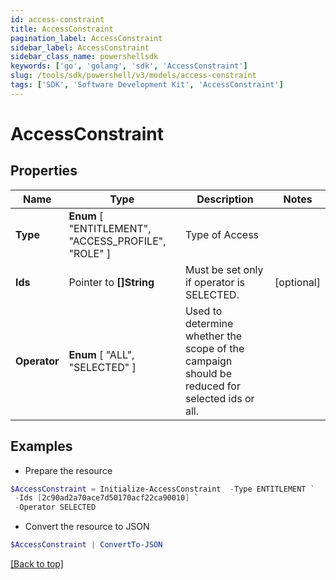 ```yaml
---
id: access-constraint
title: AccessConstraint
pagination_label: AccessConstraint
sidebar_label: AccessConstraint
sidebar_class_name: powershellsdk
keywords: ['go', 'golang', 'sdk', 'AccessConstraint'] 
slug: /tools/sdk/powershell/v3/models/access-constraint
tags: ['SDK', 'Software Development Kit', 'AccessConstraint']
---
```



# AccessConstraint

## Properties

Name | Type | Description | Notes
------------ | ------------- | ------------- | -------------
**Type** |   **Enum** [  "ENTITLEMENT",    "ACCESS_PROFILE",    "ROLE" ] | Type of Access | 
**Ids** |  Pointer to **[]String** | Must be set only if operator is SELECTED. | [optional] 
**Operator** |   **Enum** [  "ALL",    "SELECTED" ] | Used to determine whether the scope of the campaign should be reduced for selected ids or all. | 

## Examples

- Prepare the resource
```powershell
$AccessConstraint = Initialize-AccessConstraint  -Type ENTITLEMENT `
 -Ids [2c90ad2a70ace7d50170acf22ca90010] `
 -Operator SELECTED
```

- Convert the resource to JSON
```powershell
$AccessConstraint | ConvertTo-JSON
```


[[Back to top]](#) 

